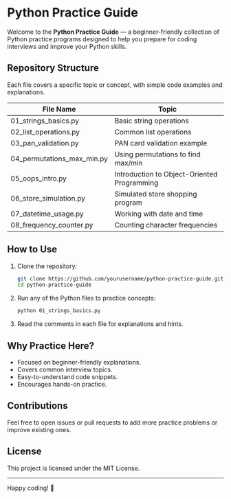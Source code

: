 # Python Practice Guide

Welcome to the **Python Practice Guide** — a beginner-friendly collection of Python practice programs designed to help you prepare for coding interviews and improve your Python skills.

## Repository Structure

Each file covers a specific topic or concept, with simple code examples and explanations.

| File Name               | Topic                          |
|-------------------------|--------------------------------|
| 01_strings_basics.py    | Basic string operations         |
| 02_list_operations.py   | Common list operations          |
| 03_pan_validation.py    | PAN card validation example     |
| 04_permutations_max_min.py | Using permutations to find max/min |
| 05_oops_intro.py        | Introduction to Object-Oriented Programming |
| 06_store_simulation.py  | Simulated store shopping program |
| 07_datetime_usage.py    | Working with date and time      |
| 08_frequency_counter.py | Counting character frequencies  |

## How to Use

1. Clone the repository:
    ```bash
    git clone https://github.com/yourusername/python-practice-guide.git
    cd python-practice-guide
    ```

2. Run any of the Python files to practice concepts:
    ```bash
    python 01_strings_basics.py
    ```

3. Read the comments in each file for explanations and hints.

## Why Practice Here?

- Focused on beginner-friendly explanations.
- Covers common interview topics.
- Easy-to-understand code snippets.
- Encourages hands-on practice.

## Contributions

Feel free to open issues or pull requests to add more practice problems or improve existing ones.

## License

This project is licensed under the MIT License.

---

Happy coding! 🚀

